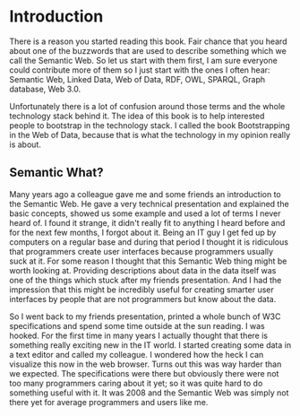 # Introduction

There is a reason you started reading this book. Fair chance that you heard about one of the buzzwords that are used to describe something which we call the Semantic Web. So let us start with them first, I am sure everyone could contribute more of them so I just start with the ones I often hear: Semantic Web, Linked Data, Web of Data, RDF, OWL, SPARQL, Graph database, Web 3.0.

Unfortunately there is a lot of confusion around those terms and the whole technology stack behind it. The idea of this book is to help interested people to bootstrap in the technology stack. I called the book Bootstrapping in the Web of Data, because that is what the technology in my opinion really is about.

## Semantic What?

Many years ago a colleague gave me and some friends an introduction to the Semantic Web. He gave a very technical presentation and explained the basic concepts, showed us some example and used a lot of terms I never heard of. I found it strange, it didn't really fit to anything I heard before and for the next few months, I forgot about it. Being an IT guy I get fed up by computers on a regular base and during that period I thought it is ridiculous that programmers create user interfaces because programmers usually suck at it. For some reason I thought that this Semantic Web thing might be worth looking at. Providing descriptions about data in the data itself was one of the things which stuck after my friends presentation. And I had the impression that this might be incredibly useful for creating smarter user interfaces by people that are not programmers but know about the data.

So I went back to my friends presentation, printed a whole bunch of W3C specifications and spend some time outside at the sun reading. I was hooked. For the first time in many years I actually thought that there is something really exciting new in the IT world. I started creating some data in a text editor and called my colleague. I wondered how the heck I can visualize this now in the web browser. Turns out this was way harder than we expected. The specifications were there but obviously there were not too many programmers caring about it yet; so it was quite hard to do something useful with it. It was 2008 and the Semantic Web was simply not there yet for average programmers and users like me.
